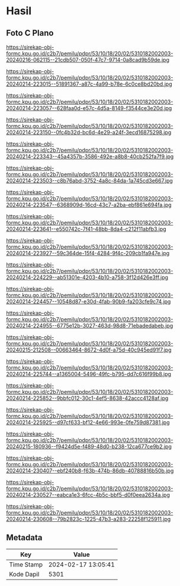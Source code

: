 # Hasil

## Foto C Plano

https://sirekap-obj-formc.kpu.go.id/c2b7/pemilu/pdpr/53/10/18/20/02/5310182002003-20240216-062115--21cdb507-050f-47c7-9714-0a8cad9b59de.jpg

https://sirekap-obj-formc.kpu.go.id/c2b7/pemilu/pdpr/53/10/18/20/02/5310182002003-20240214-223015--51891367-a87c-4a99-b78e-6c0ce8bd20bd.jpg

https://sirekap-obj-formc.kpu.go.id/c2b7/pemilu/pdpr/53/10/18/20/02/5310182002003-20240214-223057--628faa0d-e57c-4d5a-8149-f3544ce3e20d.jpg

https://sirekap-obj-formc.kpu.go.id/c2b7/pemilu/pdpr/53/10/18/20/02/5310182002003-20240214-223150--0fc4b32d-bc6d-4e29-a24f-3ecd16875298.jpg

https://sirekap-obj-formc.kpu.go.id/c2b7/pemilu/pdpr/53/10/18/20/02/5310182002003-20240214-223343--45a4357b-3586-492e-a8b8-40cb252fa7f9.jpg

https://sirekap-obj-formc.kpu.go.id/c2b7/pemilu/pdpr/53/10/18/20/02/5310182002003-20240214-223503--c8b76abd-3752-4a8c-84da-1a745cd3e667.jpg

https://sirekap-obj-formc.kpu.go.id/c2b7/pemilu/pdpr/53/10/18/20/02/5310182002003-20240214-223547--6368909d-16cd-43c7-a2ba-ebf861e694fa.jpg

https://sirekap-obj-formc.kpu.go.id/c2b7/pemilu/pdpr/53/10/18/20/02/5310182002003-20240214-223641--e550742c-7f41-48bb-8da4-c212f11abfb3.jpg

https://sirekap-obj-formc.kpu.go.id/c2b7/pemilu/pdpr/53/10/18/20/02/5310182002003-20240214-223927--59c364de-15f4-4284-9f4c-209cb1fa947e.jpg

https://sirekap-obj-formc.kpu.go.id/c2b7/pemilu/pdpr/53/10/18/20/02/5310182002003-20240214-224229--ab51301e-4203-4b10-a758-3f12d426e3ff.jpg

https://sirekap-obj-formc.kpu.go.id/c2b7/pemilu/pdpr/53/10/18/20/02/5310182002003-20240214-224457--10548d87-e30d-4fab-90b9-fa203cfe9c74.jpg

https://sirekap-obj-formc.kpu.go.id/c2b7/pemilu/pdpr/53/10/18/20/02/5310182002003-20240214-224955--6775e12b-3027-463d-98d8-71ebadedabeb.jpg

https://sirekap-obj-formc.kpu.go.id/c2b7/pemilu/pdpr/53/10/18/20/02/5310182002003-20240215-212508--00663464-8672-4d0f-a75d-40c945ed91f7.jpg

https://sirekap-obj-formc.kpu.go.id/c2b7/pemilu/pdpr/53/10/18/20/02/5310182002003-20240214-225744--a1365004-5496-49fc-b795-dd7c616f99b8.jpg

https://sirekap-obj-formc.kpu.go.id/c2b7/pemilu/pdpr/53/10/18/20/02/5310182002003-20240214-225852--9bbfc012-30c1-4ef5-8638-42accc4128af.jpg

https://sirekap-obj-formc.kpu.go.id/c2b7/pemilu/pdpr/53/10/18/20/02/5310182002003-20240214-225925--d97cf633-bf12-4e66-993e-0fe759d87381.jpg

https://sirekap-obj-formc.kpu.go.id/c2b7/pemilu/pdpr/53/10/18/20/02/5310182002003-20240215-180936--f9424d5e-f489-48d0-b238-12ca677ce9b2.jpg

https://sirekap-obj-formc.kpu.go.id/c2b7/pemilu/pdpr/53/10/18/20/02/5310182002003-20240214-230407--ebf240b8-f63b-474b-86db-40788816b50b.jpg

https://sirekap-obj-formc.kpu.go.id/c2b7/pemilu/pdpr/53/10/18/20/02/5310182002003-20240214-230527--eabca1e3-6fcc-4b5c-bbf5-d0f0eea2634a.jpg

https://sirekap-obj-formc.kpu.go.id/c2b7/pemilu/pdpr/53/10/18/20/02/5310182002003-20240214-230608--79b2823c-1225-47b3-a283-22258f125911.jpg


## Metadata

| Key        | Value               |
| ---------- | ------------------- |
| Time Stamp | 2024-02-17 13:05:41 |
| Kode Dapil | 5301                |



